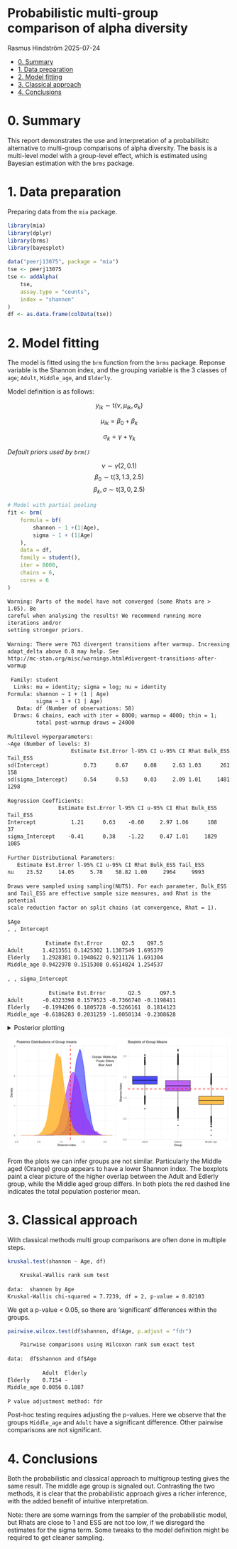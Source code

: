 # Probabilistic multi-group comparison of alpha diversity
Rasmus Hindström
2025-07-24

- [0. Summary](#0-summary)
- [1. Data preparation](#1-data-preparation)
- [2. Model fitting](#2-model-fitting)
- [3. Classical approach](#3-classical-approach)
- [4. Conclusions](#4-conclusions)

# 0. Summary

This report demonstrates the use and interpretation of a probabilisitc
alternative to multi-group comparisons of alpha diversity. The basis is
a multi-level model with a group-level effect, which is estimated using
Bayesian estimation with the `brms` package.

# 1. Data preparation

Preparing data from the `mia` package.

``` r
library(mia)
library(dplyr)
library(brms)
library(bayesplot)
```

``` r
data("peerj13075", package = "mia")
tse <- peerj13075
tse <- addAlpha(
    tse,
    assay.type = "counts",
    index = "shannon"
)
df <- as.data.frame(colData(tse))
```

# 2. Model fitting

The model is fitted using the `brm` function from the `brms` package.
Reponse variable is the Shannon index, and the grouping variable is the
3 classes of `age`; `Adult`, `Middle_age`, and `Elderly`.

Model definition is as follows:

$$
y_{ik} \sim \text{t}(\nu, \mu_{ik}, \sigma_k)
$$

$$
\mu_{ik} = \beta_0 + \beta_k
$$

$$
\sigma_k = \gamma + \gamma_k
$$

*Default priors used by `brm()`*

$$
\nu \sim \gamma(2, 0.1)
$$ $$
\beta_0 \sim \text{t}(3, 1.3, 2.5)
$$ $$
\beta_k, \sigma \sim \text{t}(3, 0, 2.5)
$$

``` r
# Model with partial pooling
fit <- brm(
    formula = bf(
        shannon ~ 1 +(1|Age),
        sigma ~ 1 + (1|Age)
    ),
    data = df,
    family = student(),
    iter = 8000,
    chains = 6,
    cores = 6
) 
```

    Warning: Parts of the model have not converged (some Rhats are > 1.05). Be
    careful when analysing the results! We recommend running more iterations and/or
    setting stronger priors.

    Warning: There were 763 divergent transitions after warmup. Increasing
    adapt_delta above 0.8 may help. See
    http://mc-stan.org/misc/warnings.html#divergent-transitions-after-warmup

     Family: student 
      Links: mu = identity; sigma = log; nu = identity 
    Formula: shannon ~ 1 + (1 | Age) 
             sigma ~ 1 + (1 | Age)
       Data: df (Number of observations: 58) 
      Draws: 6 chains, each with iter = 8000; warmup = 4000; thin = 1;
             total post-warmup draws = 24000

    Multilevel Hyperparameters:
    ~Age (Number of levels: 3) 
                        Estimate Est.Error l-95% CI u-95% CI Rhat Bulk_ESS Tail_ESS
    sd(Intercept)           0.73      0.67     0.08     2.63 1.03      261      158
    sd(sigma_Intercept)     0.54      0.53     0.03     2.09 1.01     1481     1298

    Regression Coefficients:
                    Estimate Est.Error l-95% CI u-95% CI Rhat Bulk_ESS Tail_ESS
    Intercept           1.21      0.63    -0.60     2.97 1.06      108       37
    sigma_Intercept    -0.41      0.38    -1.22     0.47 1.01     1829     1085

    Further Distributional Parameters:
       Estimate Est.Error l-95% CI u-95% CI Rhat Bulk_ESS Tail_ESS
    nu    23.52     14.05     5.78    58.82 1.00     2964     9993

    Draws were sampled using sampling(NUTS). For each parameter, Bulk_ESS
    and Tail_ESS are effective sample size measures, and Rhat is the potential
    scale reduction factor on split chains (at convergence, Rhat = 1).

    $Age
    , , Intercept

                Estimate Est.Error      Q2.5    Q97.5
    Adult      1.4213551 0.1425302 1.1387549 1.695379
    Elderly    1.2928381 0.1948622 0.9211176 1.691304
    Middle_age 0.9422978 0.1515308 0.6514824 1.254537

    , , sigma_Intercept

                 Estimate Est.Error       Q2.5      Q97.5
    Adult      -0.4323398 0.1579523 -0.7366740 -0.1198411
    Elderly    -0.1994206 0.1805728 -0.5266161  0.1814123
    Middle_age -0.6186283 0.2031259 -1.0050134 -0.2308628

<details class="code-fold">
<summary>Posterior plotting</summary>

``` r
library(ggplot2)
library(patchwork)

draws <- as_draws_df(fit)
plot_data <- data.frame(
    population = draws$b_Intercept,
    pop_mean = mean(draws$b_Intercept),
    adult = draws$b_Intercept + draws$'r_Age[Adult,Intercept]',
    elderly = draws$b_Intercept + draws$'r_Age[Elderly,Intercept]',
    middle_age = draws$b_Intercept + draws$'r_Age[Middle_age,Intercept]'
)

p1 <- ggplot(data = plot_data) +
    geom_density(aes(x = adult), fill = "blue", alpha = 0.5, color = "blue") +
    geom_density(aes(x = elderly), fill = "purple", alpha = 0.6, color = "purple") +
    geom_density(aes(x = middle_age), fill = "orange", alpha = 0.7, color = "orange") +
    geom_vline(xintercept = plot_data$pop_mean, linetype = "dashed", color = "red", linewidth = 1) +
    labs(
        title = "Posterior Distributions of Group means",
        x = "Shannon index",
        y = "Density"
    ) +
    annotate(
        "text", x = 2, y = 2.5,
        label = "Orange: Middle Aged\nPurple: Elderly\nBlue: Adult",
    ) +
    theme_minimal()

p2 <- ggplot(data = plot_data) +
    geom_boxplot(aes(y = adult, x = 1), fill = "blue", alpha = 0.7, color = "black") +
    geom_boxplot(aes(y = elderly, x = 2), fill = "purple", alpha = 0.7, color = "black") +
    geom_boxplot(aes(y = middle_age, x = 3), fill = "orange", alpha = 0.7, color = "black") +
    geom_hline(yintercept = plot_data$pop_mean, linetype = "dashed", color = "red", linewidth = 1) +
    scale_x_continuous(
        breaks = c(1, 2, 3),
        labels = c("Adult", "Elderly", "Middle Age")
    ) +
    labs(
        title = "Boxplots of Group Means",
        x = "Group",
        y = "Shannon Index"
    ) +
    theme_minimal()

p1 + p2
```

</details>

![](multi_group_alt-bayes_files/figure-commonmark/plotting-post-1.png)

From the plots we can infer groups are not similar. Particularly the
Middle aged (Orange) group appears to have a lower Shannon index. The
boxplots paint a clear picture of the higher overlap between the Adult
and Edlerly group, while the Middle aged group differs. In both plots
the red dashed line indicates the total population posterior mean.

# 3. Classical approach

With classical methods multi group comparisons are often done in
multiple steps.

``` r
kruskal.test(shannon ~ Age, df)
```


        Kruskal-Wallis rank sum test

    data:  shannon by Age
    Kruskal-Wallis chi-squared = 7.7239, df = 2, p-value = 0.02103

We get a p-value \< 0.05, so there are ‘significant’ differences within
the groups.

``` r
pairwise.wilcox.test(df$shannon, df$Age, p.adjust = "fdr")
```


        Pairwise comparisons using Wilcoxon rank sum exact test 

    data:  df$shannon and df$Age 

               Adult  Elderly
    Elderly    0.7154 -      
    Middle_age 0.0056 0.1887 

    P value adjustment method: fdr 

Post-hoc testing requires adjusting the p-values. Here we observe that
the groups `Middle_age` and `Adult` have a significant difference. Other
pairwise comparisons are not significant.

# 4. Conclusions

Both the probabilistic and classical approach to multigroup testing
gives the same result. The middle age group is signaled out. Contrasting
the two methods, it is clear that the probabilistic approach gives a
richer inference, with the added benefit of intuitive interpretation.

Note: there are some warnings from the sampler of the probabilistic
model, but Rhats are close to 1 and ESS are not too low, if we disregard
the estimates for the sigma term. Some tweaks to the model definition
might be required to get cleaner sampling.
